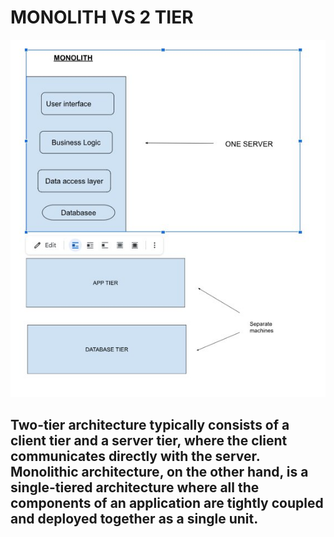 # MONOLITH VS 2 TIER 

![sds](/pictures/monolith.jpg)


## Two-tier architecture typically consists of a client tier and a server tier, where the client communicates directly with the server. Monolithic architecture, on the other hand, is a single-tiered architecture where all the components of an application are tightly coupled and deployed together as a single unit.